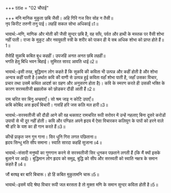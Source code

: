 +++
title = "02 चौपाई"

+++
मनि मानिक मुकुता छबि जैसी। अहि गिरि गज सिर सोह न तैसी॥  
नृप किरीट तरुनी तनु पाई। लहहिं सकल सोभा अधिकाई॥1॥  

भावार्थ:-मणि, माणिक और मोती की जैसी सुन्दर छबि है, वह साँप, पर्वत और हाथी के मस्तक पर वैसी शोभा नहीं पाती। राजा के मुकुट और नवयुवती स्त्री के शरीर को पाकर ही ये सब अधिक शोभा को प्राप्त होते हैं॥1॥  

तैसेहिं सुकबि कबित बुध कहहीं। उपजहिं अनत अनत छबि लहहीं॥  
भगति हेतु बिधि भवन बिहाई। सुमिरत सारद आवति धाई॥2॥  

भावार्थ:-इसी तरह, बुद्धिमान लोग कहते हैं कि सुकवि की कविता भी उत्पन्न और कहीं होती है और शोभा अन्यत्र कहीं पाती है (अर्थात कवि की वाणी से उत्पन्न हुई कविता वहाँ शोभा पाती है, जहाँ उसका विचार, प्रचार तथा उसमें कथित आदर्श का ग्रहण और अनुसरण होता है)। कवि के स्मरण करते ही उसकी भक्ति के कारण सरस्वतीजी ब्रह्मलोक को छोडकर दौडी आती हैं॥2॥  

राम चरित सर बिनु अन्हवाएँ। सो श्रम जाइ न कोटि उपाएँ॥  
कबि कोबिद अस हृदयँ बिचारी। गावहिं हरि जस कलि मल हारी॥3॥  

भावार्थ:-सरस्वतीजी की दौडी आने की वह थकावट रामचरित रूपी सरोवर में उन्हें नहलाए बिना दूसरे करोडों उपायों से भी दूर नहीं होती। कवि और पण्डित अपने हृदय में ऐसा विचारकर कलियुग के पापों को हरने वाले श्री हरि के यश का ही गान करते हैं॥3॥  

कीन्हें प्राकृत जन गुन गाना। सिर धुनि गिरा लगत पछिताना॥  
हृदय सिन्धु मति सीप समाना। स्वाति सारदा कहहिं सुजाना॥4॥  

भावार्थ:-संसारी मनुष्यों का गुणगान करने से सरस्वतीजी सिर धुनकर पछताने लगती हैं (कि मैं क्यों इसके बुलाने पर आई)। बुद्धिमान लोग हृदय को समुद्र, बुद्धि को सीप और सरस्वती को स्वाति नक्षत्र के समान कहते हैं॥4॥  

जौं बरषइ बर बारि बिचारू। हो हिं कबित मुकुतामनि चारू॥5॥  

भावार्थ:-इसमें यदि श्रेष्ठ विचार रूपी जल बरसता है तो मुक्ता मणि के समान सुन्दर कविता होती है॥5॥  